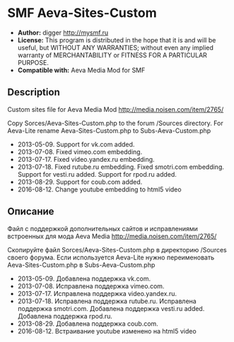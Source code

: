 # SMF Aeva-Sites-Custom
* **Author:** digger http://mysmf.ru
* **License:** This program is distributed in the hope that it is and will be useful, but WITHOUT ANY WARRANTIES; without even any implied warranty of MERCHANTABILITY or FITNESS FOR A PARTICULAR PURPOSE.
* **Compatible with:** Aeva Media Mod for SMF

## Description
Custom sites file for Aeva Media Mod http://media.noisen.com/item/2765/

Copy Sorces/Aeva-Sites-Custom.php to the forum /Sources directory.
For Aeva-Lite rename Aeva-Sites-Custom.php to Subs-Aeva-Custom.php

* 2013-05-09. Support for vk.com added.
* 2013-07-08. Fixed vimeo.com embedding.
* 2013-07-17. Fixed video.yandex.ru embedding.
* 2013-07-18. Fixed rutube.ru embedding. Fixed smotri.com embedding. Support for vesti.ru added. Support for rpod.ru added.
* 2013-08-29. Support for coub.com added.
* 2016-08-12. Change youtube embedding to html5 video

## Описание
Файл с поддержкой дополнительных сайтов и исправлениями встроенных для мода Aeva Media http://media.noisen.com/item/2765/

Скопируйте файл Sorces/Aeva-Sites-Custom.php в директорию /Sources своего форума.
Если используется Aeva-Lite нужно переименовать Aeva-Sites-Custom.php в Subs-Aeva-Custom.php

* 2013-05-09. Добавлена поддержка vk.com.
* 2013-07-08. Исправлена поддержка vimeo.com.
* 2013-07-17. Исправлена поддержка video.yandex.ru.
* 2013-07-18. Исправлена поддержка rutube.ru. Исправлена поддержка smotri.com. Добавлена поддержка vesti.ru added. Добавлена поддержка rpod.ru.
* 2013-08-29. Добавлена поддержка coub.com.
* 2016-08-12. Встраивание youtube изменено на html5 video
